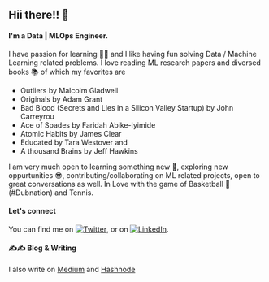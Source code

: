 ## Hii there!! 👋
#### I'm a Data | MLOps Engineer.
I have passion for learning 💛💥 and I like having fun solving Data / Machine Learning related problems. I love reading ML research papers and diversed books 📚 of which my favorites are 
- Outliers by Malcolm Gladwell
- Originals by Adam Grant
- Bad Blood (Secrets and Lies in a Silicon Valley Startup) by John Carreyrou
- Ace of Spades by Faridah Abike-Iyimide
- Atomic Habits by James Clear
- Educated by Tara Westover and 
- A thousand Brains by Jeff Hawkins

I am very much open to learning something new 👐, exploring new oppurtunities 😎, contributing/collaborating on ML related projects, open to great conversations as well. In Love with the game of Basketball 🏀 (#Dubnation) and Tennis.

#### Let's connect 

<!-- Actual text -->

You can find me on [![Twitter][1.2]][1], or on [![LinkedIn][2.2]][2].

<!-- Icons -->

[1.2]: http://i.imgur.com/wWzX9uB.png (twitter icon without padding)
[2.2]: https://raw.githubusercontent.com/MartinHeinz/MartinHeinz/master/linkedin-3-16.png (LinkedIn icon without padding)

<!-- Links to your social media accounts -->

[1]: https://twitter.com/basillians
[2]: https://www.linkedin.com/in/basil-ihuoma-004356ab/


#### ✍✍ Blog & Writing
I also write on [Medium](https://medium.com/@ihuomacbasil) and [Hashnode](https://sillians.hashnode.dev/)










<!--
**Sillians/Sillians** is a ✨ _special_ ✨ repository because its `README.md` (this file) appears on your GitHub profile.

Here are some ideas to get you started:

- 🔭 I’m currently working on ...
- 🌱 I’m currently learning ...
- 👯 I’m looking to collaborate on ...
- 🤔 I’m looking for help with ...
- 💬 Ask me about ...
- 📫 How to reach me: ...
- 😄 Pronouns: ...
- ⚡ Fun fact: ...
-->
